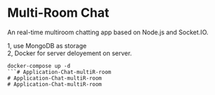 # Multi-Room Chat

An real-time multiroom chatting app based on Node.js and Socket.IO.

1, use MongoDB as storage\
2, Docker for server deloyement on server.

```shell script
docker-compose up -d
```# Application-Chat-multiR-room
# Application-Chat-multiR-room
# Application-Chat-multiR-room
